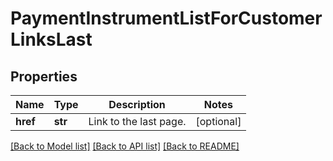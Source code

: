 # PaymentInstrumentListForCustomerLinksLast

## Properties
Name | Type | Description | Notes
------------ | ------------- | ------------- | -------------
**href** | **str** | Link to the last page.  | [optional] 

[[Back to Model list]](../README.md#documentation-for-models) [[Back to API list]](../README.md#documentation-for-api-endpoints) [[Back to README]](../README.md)


